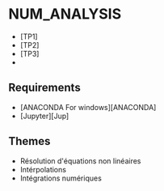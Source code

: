 # NUM_ANALYSIS

- [TP1]
- [TP2]
- [TP3]
- 
## Requirements

* [ANACONDA For windows][ANACONDA] 
* [Jupyter][Jup]

## Themes

* Résolution d'équations non linéaires
* Intérpolations
* Intégrations numériques
